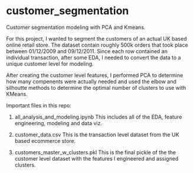 # customer_segmentation
Customer segmentation modeling with PCA and Kmeans.

For this project, I wanted to segment the customers of an actual UK based online retail store. The dataset contain roughly 500k orders that took place between 01/12/2009 and 09/12/2011.
Since each row contained an individual transaction, after some EDA, I needed to convert the data to a unique customer level for modeling. 

After creating the customer level features, I performed PCA to determine how many compenents were actually needed and used the elbow and silhoutte methods to determine the optimal number of clusters to use with KMeans.

Important files in this repo:

1) all_analysis_and_modeling.ipynb
This includes all of the EDA, feature engineering, modeling and data viz. 

2) customer_data.csv
This is the transaction level dataset from the UK based ecommerce store. 

3) customers_master_w_clusters.pkl
This is the final pickle of the the customer level dataset with the features I engineered and assigned clusters.

